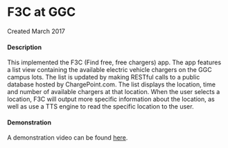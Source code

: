 # F3C at GGC
Created March 2017

#### Description
This implemented the F3C (Find free, free chargers) app. The app features a list view containing the available electric 
vehicle chargers on the GGC campus lots. The list is updated by making RESTful calls to a public database hosted by 
ChargePoint.com. The list displays the location, time and number of available chargers at that location. When the user 
selects a location, F3C will output more specific information about the location, as well as use a TTS engine to read 
the specific location to the user. 

#### Demonstration
A demonstration video can be found [here](https://www.youtube.com/watch?v=hh6VdD5603Y).
